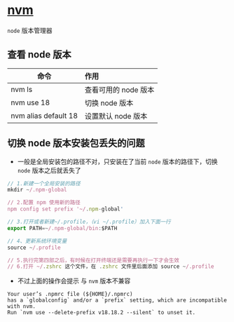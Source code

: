 # [nvm](https://github.com/nvm-sh/nvm)
`node` 版本管理器

## 查看 node 版本
| 命令        |      作用      |
| ------------- | :----------- |
| nvm ls | 查看可用的 node 版本 |
| nvm use 18 | 切换 node 版本 |
| nvm alias default 18 | 设置默认 node 版本 |

## 切换 node 版本安装包丢失的问题
- 一般是全局安装包的路径不对，只安装在了当前 `node` 版本的路径下，切换 `node` 版本之后就丢失了

```js
// 1.新建一个全局安装的路径
mkdir ~/.npm-global 

// 2.配置 npm 使用新的路径
npm config set prefix '~/.npm-global'

// 3.打开或者新建~/.profile，（vi ~/.profile）加入下面一行
export PATH=~/.npm-global/bin:$PATH

// 4、更新系统环境变量
source ~/.profile 

// 5.执行完第四部之后，有时候在打开终端还是需要再执行一下才会生效
// 6.打开 ~/.zshrc 这个文件，在 .zshrc 文件里后面添加 source ~/.profile
```

- 不过上面的操作会提示 与 `nvm` 版本不兼容
```
Your user’s .npmrc file (${HOME}/.npmrc)
has a `globalconfig` and/or a `prefix` setting, which are incompatible with nvm.
Run `nvm use --delete-prefix v18.18.2 --silent` to unset it.
```
